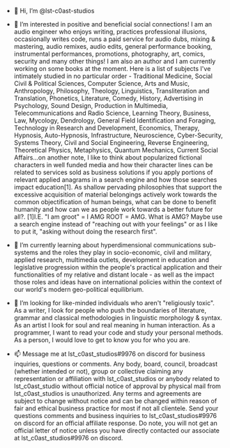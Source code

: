 - 👋 Hi, I’m @lst-c0ast-studios 

- 👀 I’m interested in positive and beneficial social connections! I am an audio engineer who enjoys writing, practices professional illusions, occasionally writes code, runs a paid service for audio dubs, mixing & mastering, audio remixes, audio edits, general performance booking, instrumental performances, promotions, photography, art, comics, security and many other things! I am also an author and I am currently working on some books at the moment. Here is a list of subjects I've intimately studied in no particular order - Traditional Medicine, Social Civil & Political Sciences, Computer Science, Arts and Music, Anthropology, Philosophy, Theology, Linguistics, Transliteration and Translation, Phonetics, Literature, Comedy, History, Advertising in Psychology, Sound Design, Production in Multimedia, Telecommunications and Radio Science, Learning Theory, Business, Law, Mycology, Dendrology, General Field Identification and Foraging, Technology in Research and Development, Economics, Therapy, Hypnosis, Auto-Hypnosis, Infrastructure, Neuroscience, Cyber-Security, Systems Theory, Civil and Social Engineering, Reverse Engineering, Theoretical Physics, Metaphysics, Quantum Mechanics, Current Social Affairs...on another note, I like to think about popularized fictional characters in well funded media and how their character lines can be related to services sold as business solutions if you apply portions of relevant applied anagrams in a search engine and how those searches impact education[1]. As shallow pervading philosophies that support the excessive acquisition of material belongings actively work towards the common objectification of human beings, what can be done to benefit humanity and how can we as people work towards a better future for all?. [1]I.E. "I am groot" = I AMG ROOT = AMG. What is AMG? Maybe use a search engine instead of "reaching out with your feelings" or as I like to put it, "asking without doing the research first".

- 🌱 I’m currently learning about hyperdimensional communications sub-systems and the roles they play in socio-economic, civil and military, applied research, multimedia outlets, development in education and legislative progression within the people's practical application and their functionalities of my relative and distant locale - as well as the impact those roles and ideas have on international policies within the context of our world's modern geo-political equilibrium.

- 💞️ I’m looking for like-minded individuals who aren't "religiously toxic". As a writer, I look for people who push the boundaries of literature, grammar and classical methodologies in linguistic morphology & syntax. As an artist I look for soul and real meaning in human interaction. As a programmer, I want to read your code and study your personal methods. As a person, I would love to get to know you for who you are.

- 📫 Message me at lst_c0ast_studios#9976 on discord for business inquiries, questions or comments. Any body, board, council, broadcast (whether intended or not), group or collective claiming any representation or affiliation with lst_c0ast_studios or anybody related to lst_c0ast_studio without official notice of approval by physical mail from lst_c0ast_studios is unauthorized. Any terms and agreements are subject to change without notice and can be changed within reason of fair and ethical business practice for most if not all clientele. Send your questions comments and business inquiries to lst_c0ast_studios#9976 on discord for an official affiliate response.  Do note, you will not get an official letter of notice unless you have directly contacted our associate at lst_c0ast_studios#9976 on discord.

<!---

--->
